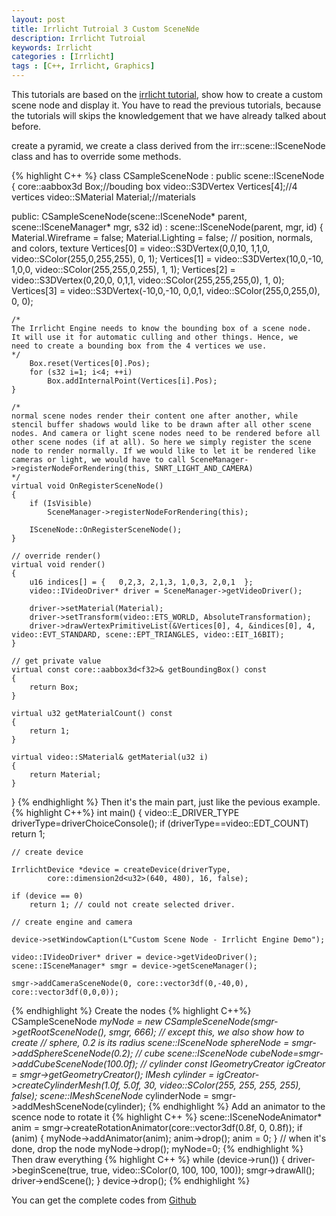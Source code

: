 ```yaml
---
layout: post
title: Irrlicht Tutroial 3 Custom SceneNde
description: Irrlicht Tutroial
keywords: Irrlicht
categories : [Irrlicht]
tags : [C++, Irrlicht, Graphics]
---
```


This tutorials are based on the [irrlicht tutorial](http://irrlicht.sourceforge.net/docu), show how to create a custom scene node and display it. You have to read the previous tutorials, because the tutorials will skips the knowledgement that we have already talked about before.

create a pyramid, we create a class derived from the irr::scene::ISceneNode class and has to override some methods.

{% highlight C++ %}
class CSampleSceneNode : public scene::ISceneNode {
	core::aabbox3d<f32> Box;//bouding box
	video::S3DVertex Vertices[4];//4 vertices
	video::SMaterial Material;//materials

public:
	CSampleSceneNode(scene::ISceneNode* parent, scene::ISceneManager* mgr, s32 id)
		: scene::ISceneNode(parent, mgr, id)
	{
		Material.Wireframe = false;
		Material.Lighting = false;
		// position, normals, and colors, texture
		Vertices[0] = video::S3DVertex(0,0,10, 1,1,0,
				video::SColor(255,0,255,255), 0, 1);
		Vertices[1] = video::S3DVertex(10,0,-10, 1,0,0,
				video::SColor(255,255,0,255), 1, 1);
		Vertices[2] = video::S3DVertex(0,20,0, 0,1,1,
				video::SColor(255,255,255,0), 1, 0);
		Vertices[3] = video::S3DVertex(-10,0,-10, 0,0,1,
				video::SColor(255,0,255,0), 0, 0);

	/*
	The Irrlicht Engine needs to know the bounding box of a scene node.
	It will use it for automatic culling and other things. Hence, we
	need to create a bounding box from the 4 vertices we use.
	*/
		Box.reset(Vertices[0].Pos);
		for (s32 i=1; i<4; ++i)
			Box.addInternalPoint(Vertices[i].Pos);
	}

	/*
	normal scene nodes render their content one after another, while stencil buffer shadows would like to be drawn after all other scene nodes. And camera or light scene nodes need to be rendered before all other scene nodes (if at all). So here we simply register the scene node to render normally. If we would like to let it be rendered like cameras or light, we would have to call SceneManager->registerNodeForRendering(this, SNRT_LIGHT_AND_CAMERA)
	*/
	virtual void OnRegisterSceneNode()
	{
		if (IsVisible)
			SceneManager->registerNodeForRendering(this);

		ISceneNode::OnRegisterSceneNode();
	}

	// override render()
	virtual void render()
    {
        u16 indices[] = {   0,2,3, 2,1,3, 1,0,3, 2,0,1  };
        video::IVideoDriver* driver = SceneManager->getVideoDriver();

        driver->setMaterial(Material);
        driver->setTransform(video::ETS_WORLD, AbsoluteTransformation);
        driver->drawVertexPrimitiveList(&Vertices[0], 4, &indices[0], 4, video::EVT_STANDARD, scene::EPT_TRIANGLES, video::EIT_16BIT);
    }

    // get private value
    virtual const core::aabbox3d<f32>& getBoundingBox() const
    {
        return Box;
    }

    virtual u32 getMaterialCount() const
    {
        return 1;
    }

    virtual video::SMaterial& getMaterial(u32 i)
    {
        return Material;
    }   
}
{% endhighlight %}
Then it's the main part, just like the pevious example.
{% highlight C++%}
int main() {
	video::E_DRIVER_TYPE driverType=driverChoiceConsole();
	if (driverType==video::EDT_COUNT)
		return 1;

	// create device

	IrrlichtDevice *device = createDevice(driverType,
			core::dimension2d<u32>(640, 480), 16, false);
		
	if (device == 0)
		return 1; // could not create selected driver.

	// create engine and camera

	device->setWindowCaption(L"Custom Scene Node - Irrlicht Engine Demo");

	video::IVideoDriver* driver = device->getVideoDriver();
	scene::ISceneManager* smgr = device->getSceneManager();

	smgr->addCameraSceneNode(0, core::vector3df(0,-40,0), core::vector3df(0,0,0));	

{% endhighlight %}
Create the nodes
{% highlight C++%}
	CSampleSceneNode *myNode =
	new CSampleSceneNode(smgr->getRootSceneNode(), smgr, 666);
	// except this, we also show how to create 
	// sphere, 0.2 is its radius
	scene::ISceneNode *sphereNode = smgr->addSphereSceneNode(0.2);
	// cube
	scene::ISceneNode *cubeNode=smgr->addCubeSceneNode(100.0f);
	// cylinder
	const IGeometryCreator* igCreator = smgr->getGeometryCreator();
	IMesh* cylinder = igCreator->createCylinderMesh(1.0f, 5.0f, 30, video::SColor(255, 255, 255, 255), false);
	scene::IMeshSceneNode* cylinderNode = smgr->addMeshSceneNode(cylinder);
{% endhighlight %}
Add an animator to the scence node to rotate it
{% highlight C++ %}
	scene::ISceneNodeAnimator* anim =
		smgr->createRotationAnimator(core::vector3df(0.8f, 0, 0.8f));
	if (anim) {
		myNode->addAnimator(anim);
		anim->drop();
		anim = 0;
	}
	// when it's done, drop the node
	myNode->drop();
	myNode=0;
{% endhighlight %}
Then draw everything
{% highlight C++ %}
	while (device->run()) {
		driver->beginScene(true, true, video::SColor(0, 100, 100, 100));
		smgr->drawAll();
		driver->endScene();
	}
	device->drop();
{% endhighlight %}

You can get the complete codes from [Github](https://github.com/Shanshan-IC/irrlicht/tree/master/examples/03.CustomSceneNode)
